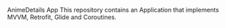 AnimeDetails App
This repository contains an Application that implements MVVM, Retrofit, Glide and Coroutines.

